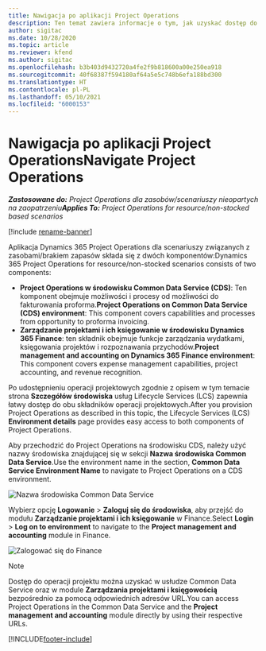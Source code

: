 ```yaml
---
title: Nawigacja po aplikacji Project Operations
description: Ten temat zawiera informacje o tym, jak uzyskać dostęp do Project Operations z Lifecycle Services.
author: sigitac
ms.date: 10/28/2020
ms.topic: article
ms.reviewer: kfend
ms.author: sigitac
ms.openlocfilehash: b3b403d9432720a4fe2f9b818600a00e250ea918
ms.sourcegitcommit: 40f68387f594180af64a5e5c748b6efa188bd300
ms.translationtype: HT
ms.contentlocale: pl-PL
ms.lasthandoff: 05/10/2021
ms.locfileid: "6000153"
---
```

# <a name="navigate-project-operations"></a><span data-ttu-id="4c096-103">Nawigacja po aplikacji Project Operations</span><span class="sxs-lookup"><span data-stu-id="4c096-103">Navigate Project Operations</span></span>

<span data-ttu-id="4c096-104">_**Zastosowane do:** Project Operations dla zasobów/scenariuszy nieopartych na zaopatrzeniu_</span><span class="sxs-lookup"><span data-stu-id="4c096-104">_**Applies To:** Project Operations for resource/non-stocked based scenarios_</span></span>

[!include [rename-banner](~/includes/cc-data-platform-banner.md)]

<span data-ttu-id="4c096-105">Aplikacja Dynamics 365 Project Operations dla scenariuszy związanych z zasobami/brakiem zapasów składa się z dwóch komponentów:</span><span class="sxs-lookup"><span data-stu-id="4c096-105">Dynamics 365 Project Operations for resource/non-stocked scenarios consists of two components:</span></span> 

 - <span data-ttu-id="4c096-106">**Project Operations w środowisku Common Data Service (CDS)**: Ten komponent obejmuje możliwości i procesy od możliwości do fakturowania proforma.</span><span class="sxs-lookup"><span data-stu-id="4c096-106">**Project Operations on Common Data Service (CDS) environment**: This component covers capabilities and processes from opportunity to proforma invoicing.</span></span> 
 - <span data-ttu-id="4c096-107">**Zarządzanie projektami i ich księgowanie w środowisku Dynamics 365 Finance**: ten składnik obejmuje funkcje zarządzania wydatkami, księgowania projektów i rozpoznawania przychodów.</span><span class="sxs-lookup"><span data-stu-id="4c096-107">**Project management and accounting on Dynamics 365 Finance environment**: This component covers expense management capabilities, project accounting, and revenue recognition.</span></span> 

<span data-ttu-id="4c096-108">Po udostępnieniu operacji projektowych zgodnie z opisem w tym temacie strona **Szczegółów środowiska** usług Lifecycle Services (LCS) zapewnia łatwy dostęp do obu składników operacji projektowych.</span><span class="sxs-lookup"><span data-stu-id="4c096-108">After you provision Project Operations as described in this topic, the Lifecycle Services (LCS) **Environment details** page provides easy access to both components of Project Operations.</span></span>  

<span data-ttu-id="4c096-109">Aby przechodzić do Project Operations na środowisku CDS, należy użyć nazwy środowiska znajdującej się w sekcji **Nazwa środowiska Common Data Service**.</span><span class="sxs-lookup"><span data-stu-id="4c096-109">Use the environment name in the section, **Common Data Service Environment Name** to navigate to Project Operations on a CDS environment.</span></span> 

  ![Nazwa środowiska Common Data Service](./media/environment-name.PNG)

<span data-ttu-id="4c096-111">Wybierz opcję **Logowanie** > **Zaloguj się do środowiska**, aby przejść do modułu **Zarządzanie projektami i ich księgowanie** w Finance.</span><span class="sxs-lookup"><span data-stu-id="4c096-111">Select **Login** > **Log on to environment** to navigate to the **Project management and accounting** module in Finance.</span></span>  

   ![Zalogować się do Finance](./media/environment-login.PNG)

> [!NOTE]
> <span data-ttu-id="4c096-113">Dostęp do operacji projektu można uzyskać w usłudze Common Data Service oraz w module **Zarządzania projektami i księgowością** bezpośrednio za pomocą odpowiednich adresów URL.</span><span class="sxs-lookup"><span data-stu-id="4c096-113">You can access Project Operations in the Common Data Service and the **Project management and accounting** module directly by using their respective URLs.</span></span> 


[!INCLUDE[footer-include](../includes/footer-banner.md)]